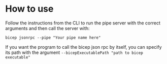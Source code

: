 ﻿# How to use

Follow the instructions from the CLI to run the pipe server with the correct arguments and then call the server with:

```
bicep jsonrpc --pipe "Your pipe name here"
```

If you want the program to call the bicep json rpc by itself, you can specify its path with the argument ``--bicepExecutablePath "path to bicep executable"``
